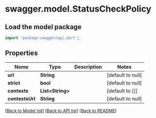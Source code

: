# swagger.model.StatusCheckPolicy

## Load the model package
```dart
import 'package:swagger/api.dart';
```

## Properties
Name | Type | Description | Notes
------------ | ------------- | ------------- | -------------
**url** | **String** |  | [default to null]
**strict** | **bool** |  | [default to null]
**contexts** | **List&lt;String&gt;** |  | [default to []]
**contextsUrl** | **String** |  | [default to null]

[[Back to Model list]](../README.md#documentation-for-models) [[Back to API list]](../README.md#documentation-for-api-endpoints) [[Back to README]](../README.md)

